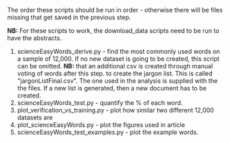 The order these scripts should be run in order - otherwise there will be files missing that get saved in the previous step.

__NB:__ For these scripts to work, the download_data scripts need to be run to have the abstracts.

1. scienceEasyWords_derive.py - find the most commonly used words on a sample of 12,000. If no new dataset is going to be created, this script can be omitted. __NB:__ that an additional csv is created through manual voting of words after this step. to create the jargon list. This is called "jargonListFinal.csv". The one used in the analysis is supplied with the the files. If a new list is generated, then a new document has to be created.
2. scienceEasyWords_test.py - quantify the % of each word.
3. plot_verification_vs_training.py - plot how similar two different 12,000 datasets are
4. plot_scienceEasyWords.py - plot the figures used in article
5. scienceEasyWords_test_examples.py - plot the example words.
